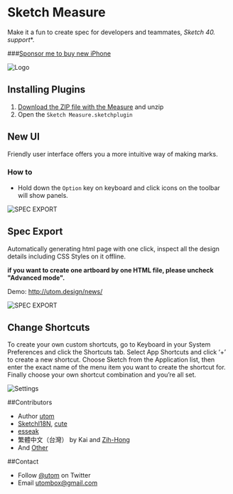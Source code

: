 # Sketch Measure

Make it a fun to create spec for developers and teammates, **Sketch 40.* support**. 

###[Sponsor me to buy new iPhone](http://utom.design/measure/donate.html)

![Logo](http://utom.design/logo@2x.png)

## Installing Plugins
1. [Download the ZIP file with the Measure](https://github.com/utom/sketch-measure/archive/master.zip) and unzip
2. Open the `Sketch Measure.sketchplugin`

## New UI
Friendly user interface offers you a more intuitive way of making marks.
### How to
* Hold down the `Option` key on keyboard and click icons on the toolbar will show panels.

![SPEC EXPORT](http://utom.design/ui.png)

## Spec Export
Automatically generating html page with one click, inspect all the design details including CSS Styles on it offline.

**if you want to create one artboard by one HTML file, please uncheck "Advanced mode".**

Demo: http://utom.design/news/

![SPEC EXPORT](http://utom.design/export@2x.png)

## Change Shortcuts
To create your own custom shortcuts, go to Keyboard in your System Preferences and click the Shortcuts tab. Select App Shortcuts and click ‘+’ to create a new shortcut. Choose Sketch from the Application list, then enter the exact name of the menu item you want to create the shortcut for. Finally choose your own shortcut combination and you’re all set.

![Settings](http://sketchshortcuts.com/images/mac@2x.png)

##Contributors
* Author [utom](http://utom.design)
* [SketchI18N](https://github.com/cute/SketchI18N), [cute](http://liguangming.com)
* [esseak](https://github.com/esseak)
* 繁體中文（台灣） by Kai and [Zih-Hong](http://zihhonglin.com)
* And [Other](https://github.com/utom/sketch-measure/contributors)

##Contact

* Follow [@utom](http://twitter.com/utom) on Twitter
* Email <utombox@gmail.com>
